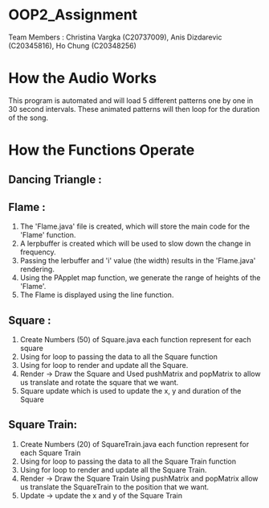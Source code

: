# OOP2_Assignment

Team Members : Christina Vargka (C20737009), Anis Dizdarevic (C20345816), Ho Chung (C20348256)

# How the Audio Works

This program is automated and will load 5 different patterns one by one in 30 second intervals. These animated patterns will then loop for the duration of the song.

# How the Functions Operate

## Dancing Triangle : 

## Flame : 
1. The 'Flame.java' file is created, which will store the main code for the 'Flame' function.
2. A lerpbuffer is created which will be used to slow down the change in frequency.
3. Passing the lerbuffer and 'i' value (the width) results in the 'Flame.java' rendering.
4. Using the PApplet map function, we generate the range of heights of the 'Flame'.
5. The Flame is displayed using the line function.


## Square : 
1. Create Numbers (50) of Square.java each function represent for each square
2. Using for loop to passing the data to all the Square function
3. Using for loop to render and update all the Square.
4. Render -> Draw the Square and Used pushMatrix and popMatrix to allow us translate and rotate the square that we want.
5. Square update which is used to update the x, y and duration of the Square

## Square Train: 
1. Create Numbers (20) of SquareTrain.java each function represent for each Square Train
2. Using for loop to passing the data to all the Square Train function
3. Using for loop to render and update all the Square Train.
4. Render -> Draw the Square Train Using pushMatrix and popMatrix allow us translate the SquareTrain to the position that we want.
5. Update -> update the x and y of the Square Train

##
